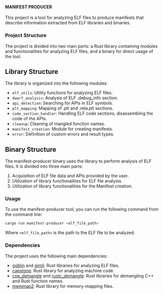 #### MANIFEST PRODUCER

This project is a tool for analyzing ELF files to produce manifests that describe information extracted from ELF libraries and binaries.

### Project Structure

The project is divided into two main parts: a Rust library containing modules and functionalities for analyzing ELF files, and a binary for direct usage of the tool.

## Library Structure

The library is organized into the following modules:

* `elf_utils`: Utility functions for analyzing ELF files.
* `dwarf_analysis`: Analysis of ELF .debug_info section.
* `api_detection`: Searching for APIs in ELF symbols.
* `plt_mapping`: Mapping of .plt and .rela.plt sections.
* `code_section_handler`: Handling ELF code sections, disassembling the code of the APIs.
* `cleanup`: Cleaning of mangled function names.
* `manifest_creation`: Module for creating manifests.
* `error`: Definition of custom errors and result types.

## Binary Structure

The manifest-producer binary uses the library to perform analysis of ELF files. It is divided into three main parts:

1. Acquisition of ELF file data and APIs provided by the user.
2. Utilization of library functionalities for ELF file analysis.
3. Utilization of library functionalities for the Manifest creation.

### Usage

To use the manifest-producer tool, you can run the following command from the command line:

```bash
cargo run manifest-producer <elf_file_path>
```

Where `<elf_file_path>` is the path to the ELF file to be analyzed.

### Dependencies

The project uses the following main dependencies:

* [goblin](https://docs.rs/goblin/latest/goblin/) and [gimli](https://docs.rs/gimli/latest/gimli/): Rust libraries for analyzing ELF files.
* [capstone](https://docs.rs/capstone/latest/capstone/): Rust library for analyzing machine code.
* [cpp_demangle](https://docs.rs/cpp_demangle/latest/cpp_demangle/) and [rustc_demangle](https://docs.rs/rustc-demangle/latest/rustc_demangle/): Rust libraries for demangling C++ and Rust function names.
* [memmap2](https://docs.rs/memmap2/latest/memmap2/): Rust library for memory-mapping files.

